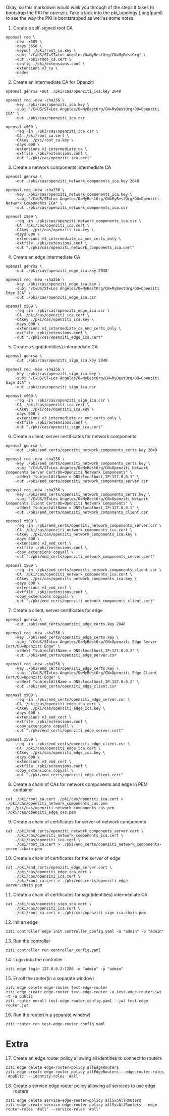 Okay, so this markdown would walk you through of the steps it takes to bootstrap the PKI for openziti.
Take a look into the pki_topology.(.png|puml) to see the way the PKI is bootstrapped as well as some notes.

1. Create a self-signed root CA
```
openssl req \
    -new -x509 \
    -days 3650 \
    -keyout ./pki/root_ca.key \
    -subj "/C=US/ST=ST=Los Angeles/O=MyBestOrg/CN=MyBestOrg" \
    -out ./pki/root_ca.cert \
    -config ./pki/extensions.conf \
    -extensions v3_ca \
    -nodes
```
2. Create an intermediate CA for Openziti
```
openssl genrsa -out ./pki/cas/openziti_ica.key 2048

openssl req -new -sha256 \
    -key ./pki/cas/openziti_ica.key \
    -subj "/C=US/ST=Los Angeles/O=MyBestOrg/CN=MyBestOrg/OU=Openziti ICA" \
    -out ./pki/cas/openziti_ica.csr

openssl x509 \
    -req -in ./pki/cas/openziti_ica.csr \
    -CA ./pki/root_ca.cert \
    -CAkey ./pki/root_ca.key \
    -days 600 \
    -extensions v3_intermediate_ca \
    -extfile ./pki/extensions.conf \
    -out "./pki/cas/openziti_ica.cert"
```

3. Create a network components intermediate CA
```
openssl genrsa \
    -out ./pki/cas/openziti_network_components_ica.key 2048

openssl req -new -sha256 \
    -key ./pki/cas/openziti_network_components_ica.key \
    -subj "/C=US/ST=Los Angeles/O=MyBestOrg/CN=MyBestOrg/OU=Openziti Network Components ICA" \
    -out ./pki/cas/openziti_network_components_ica.csr

openssl x509 \
    -req -in ./pki/cas/openziti_network_components_ica.csr \
    -CA ./pki/cas/openziti_ica.cert \
    -CAkey ./pki/cas/openziti_ica.key \
    -days 600 \
    -extensions v3_intermediate_ca_end_certs_only \
    -extfile ./pki/extensions.conf \
    -out "./pki/cas/openziti_network_components_ica.cert"
```

4. Create an edge intermediate CA
```
openssl genrsa \
    -out ./pki/cas/openziti_edge_ica.key 2048

openssl req -new -sha256 \
    -key ./pki/cas/openziti_edge_ica.key \
    -subj "/C=US/ST=Los Angeles/O=MyBestOrg/CN=MyBestOrg/OU=Openziti Edge ICA" \
    -out ./pki/cas/openziti_edge_ica.csr

openssl x509 \
    -req -in ./pki/cas/openziti_edge_ica.csr \
    -CA ./pki/cas/openziti_ica.cert \
    -CAkey ./pki/cas/openziti_ica.key \
    -days 600 \
    -extensions v3_intermediate_ca_end_certs_only \
    -extfile ./pki/extensions.conf \
    -out "./pki/cas/openziti_edge_ica.cert"
```
5. Create a sign(identities) intermediate CA
```
openssl genrsa \
    -out ./pki/cas/openziti_sign_ica.key 2048

openssl req -new -sha256 \
    -key ./pki/cas/openziti_sign_ica.key \
    -subj "/C=US/ST=Los Angeles/O=MyBestOrg/CN=MyBestOrg/OU=Openziti Sign ICA" \
    -out ./pki/cas/openziti_sign_ica.csr

openssl x509 \
    -req -in ./pki/cas/openziti_sign_ica.csr \
    -CA ./pki/cas/openziti_ica.cert \
    -CAkey ./pki/cas/openziti_ica.key \
    -days 600 \
    -extensions v3_intermediate_ca_end_certs_only \
    -extfile ./pki/extensions.conf \
    -out "./pki/cas/openziti_sign_ica.cert"
```

6. Create a client, server certificates for network components
```
openssl genrsa \
    -out ./pki/end_certs/openziti_network_components_certs.key 2048

openssl req -new -sha256 \
    -key ./pki/end_certs/openziti_network_components_certs.key \
    -subj "/C=US/ST=Los Angeles/O=MyBestOrg/CN=Openziti Network Components Server Cert/OU=Openziti Network Components" \
    -addext "subjectAltName = DNS:localhost,IP:127.0.0.1" \
    -out ./pki/end_certs/openziti_network_components_server.csr

openssl req -new -sha256 \
    -key ./pki/end_certs/openziti_network_components_certs.key \
    -subj "/C=US/ST=Los Angeles/O=MyBestOrg/CN=Openziti Network Components Client Cert/OU=Openziti Network Components" \
    -addext "subjectAltName = DNS:localhost,IP:127.0.0.1" \
    -out ./pki/end_certs/openziti_network_components_client.csr

openssl x509 \
    -req -in ./pki/end_certs/openziti_network_components_server.csr \
    -CA ./pki/cas/openziti_network_components_ica.cert \
    -CAkey ./pki/cas/openziti_network_components_ica.key \
    -days 600 \
    -extensions v3_end_cert \
    -extfile ./pki/extensions.conf \
    -copy_extensions copyall \
    -out "./pki/end_certs/openziti_network_components_server.cert"

openssl x509 \
    -req -in ./pki/end_certs/openziti_network_components_client.csr \
    -CA ./pki/cas/openziti_network_components_ica.cert \
    -CAkey ./pki/cas/openziti_network_components_ica.key \
    -days 600 \
    -extensions v3_end_cert \
    -extfile ./pki/extensions.conf \
    -copy_extensions copyall \
    -out "./pki/end_certs/openziti_network_components_client.cert"
```

7. Create a client, server certificates for edge
```
openssl genrsa \
    -out ./pki/end_certs/openziti_edge_certs.key 2048

openssl req -new -sha256 \
    -key ./pki/end_certs/openziti_edge_certs.key \
    -subj "/C=US/ST=Los Angeles/O=MyBestOrg/CN=Openziti Edge Server Cert/OU=Openziti Edge" \
    -addext "subjectAltName = DNS:localhost,IP:127.0.0.2" \
    -out ./pki/end_certs/openziti_edge_server.csr

openssl req -new -sha256 \
    -key ./pki/end_certs/openziti_edge_certs.key \
    -subj "/C=US/ST=Los Angeles/O=MyBestOrg/CN=Openziti Edge Client Cert/OU=Openziti Edge" \
    -addext "subjectAltName = DNS:localhost,IP:127.0.0.2" \
    -out ./pki/end_certs/openziti_edge_client.csr

openssl x509 \
    -req -in ./pki/end_certs/openziti_edge_server.csr \
    -CA ./pki/cas/openziti_edge_ica.cert \
    -CAkey ./pki/cas/openziti_edge_ica.key \
    -days 600 \
    -extensions v3_end_cert \
    -extfile ./pki/extensions.conf \
    -copy_extensions copyall \
    -out "./pki/end_certs/openziti_edge_server.cert"

openssl x509 \
    -req -in ./pki/end_certs/openziti_edge_client.csr \
    -CA ./pki/cas/openziti_edge_ica.cert \
    -CAkey ./pki/cas/openziti_edge_ica.key \
    -days 600 \
    -extensions v3_end_cert \
    -extfile ./pki/extensions.conf \
    -copy_extensions copyall \
    -out "./pki/end_certs/openziti_edge_client.cert"
```


8. Create a chain of CAs for network components and edge in PEM container
```
cat ./pki/root_ca.cert ./pki/cas/openziti_ica.cert > ./pki/cas/openziti_network_components_cas.pem
cp ./pki/cas/openziti_network_components_cas.pem ./pki/cas/openziti_edge_cas.pem
```

9. Create a chain of certificates for server of network components
```
cat ./pki/end_certs/openziti_network_components_server.cert \
    ./pki/cas/openziti_network_components_ica.cert \
    ./pki/cas/openziti_ica.cert \
    ./pki/root_ca.cert > ./pki/end_certs/openziti_network_components-server.chain.pem
```

10. Create a chain of certificates for the server of edge
```
cat ./pki/end_certs/openziti_edge_server.cert \
    ./pki/cas/openziti_edge_ica.cert \
    ./pki/cas/openziti_ica.cert \
    ./pki/root_ca.cert > ./pki/end_certs/openziti_edge-server.chain.pem
```

11. Create a chain of certificates for sign(identities) intermediate CA
```
cat ./pki/cas/openziti_sign_ica.cert \
    ./pki/cas/openziti_ica.cert \
    ./pki/root_ca.cert > ./pki/cas/openziti_sign_ica.chain.pem
```

12. Init an edge
```
ziti controller edge init controller_config.yaml -u "admin" -p "admin"
```

13. Run the controller
```
ziti controller run controller_config.yaml
```

14. Login into the controller
```
ziti edge login 127.0.0.2:1280 -u "admin" -p "admin"
```

15. Enroll the router(in a separate window)
```
ziti edge delete edge-router test-edge-router
ziti edge create edge-router test-edge-router -o test-edge-router.jwt -t -a public
ziti router enroll test-edge-router_config.yaml --jwt test-edge-router.jwt
```

16. Run the router(in a separate window)
```
ziti router run test-edge-router_config.yaml 
```

# Extra

17. Create an edge router policy allowing all identities to connect to routers
```
ziti edge delete edge-router-policy allEdgeRouters
ziti edge create edge-router-policy allEdgeRouters --edge-router-roles '#public' --identity-roles '#all'
```

18. Create a service edge router policy allowing all services to use edge routers
```
ziti edge delete service-edge-router-policy allSvcAllRouters
ziti edge create service-edge-router-policy allSvcAllRouters --edge-router-roles '#all' --service-roles '#all'
```
